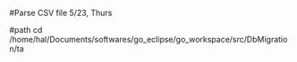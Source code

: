 #Parse CSV file
5/23, Thurs

#path
cd /home/hal/Documents/softwares/go_eclipse/go_workspace/src/DbMigration/ta